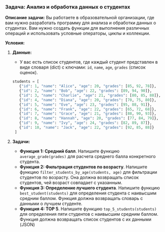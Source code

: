 
### Задача: Анализ и обработка данных о студентах

**Описание задачи:**
Вы работаете в образовательной организации, где вам нужно разработать программу для анализа и обработки данных о студентах. Вам нужно создать функции для выполнения различных операций и использовать условные операторы, циклы и коллекции.

**Условия:**

1. **Данные:**
   - У вас есть список студентов, где каждый студент представлен в виде словаря (dict) с ключами: `id`, `name`, `age`, `grades` (список оценок).

   ```python
   students = [
      {"id": 1, "name": "Alice", "age": 20, "grades": [85, 92, 78]},
      {"id": 2, "name": "Bob", "age": 22, "grades": [89, 94, 90]},
      {"id": 3, "name": "Charlie", "age": 21, "grades": [80, 85, 88]},
      {"id": 4, "name": "Diana", "age": 20, "grades": [70, 75, 80]},
      {"id": 5, "name": "Eve", "age": 23, "grades": [95, 88, 91]},
      {"id": 6, "name": "Frank", "age": 22, "grades": [65, 72, 68]},
      {"id": 7, "name": "Grace", "age": 21, "grades": [88, 90, 93]},
      {"id": 8, "name": "Hannah", "age": 20, "grades": [77, 84, 79]},
      {"id": 9, "name": "Ivy", "age": 24, "grades": [82, 89, 87]},
      {"id": 10, "name": "Jack", "age": 22, "grades": [92, 85, 88]}
    ]
   ```

2. **Задачи:**
   - **Функция 1: Средний балл**. Напишите функцию `average_grade(grades)` для расчета среднего балла конкретного студента.
   - **Функция 2: Фильтрация студентов по возрасту**. Напишите функцию `filter_students_by_age(students, age)` для фильтрации студентов по возрасту. Она должна возвращать список студентов, чей возраст совпадает с указанным.
   - **Функция 3: Определение лучшего студента**. Напишите функцию `best_student(students)` для определения студента с наивысшим средним баллом. Функция должна возвращать словарь с данными о лучшем студенте.
   - **Функция 4: TOP 5**. Напишите функцию `top_5_students(students)` для определения пяти студентов с наивысшим средним баллом. Функция должна возвращать список студентов с их данными (JSON)

